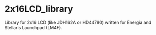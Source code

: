 2x16LCD_library
===============

Library for 2x16 LCD (like JDH162A or HD44780) written for Energia and Stellaris Launchpad (LM4F).
